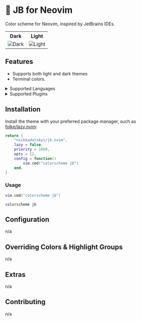 # 🎨 JB for Neovim

<p>Color scheme for Neovim, inspired by JetBrains IDEs.</p>

<table width="100%">
  <tr>
    <th>Dark</th>
    <th>Light</th>
  </tr>
  <tr>
    <td>
      <img src="" alt="Dark" />
    </td>
    <td>
      <img src="" alt="Light" />
    </td>
  </tr>
</table>

## Features

- Supports both light and dark themes
- Terminal colors.


<details>
<summary>Supported Languages</summary>

| Language   | Syntax | Treesitter                    | Semantic     |
|------------|--------|-------------------------------|--------------|
| C/C++      | ⚠️     | ✅ (c,cpp)                    | n/a          |
| CSS        | ⚠️     | ✅ (css)                      | n/a          |
| JavaScript | ⚠️     | ✅ (javascript)               | ✅ (ts_ls)   |
| JSON       | ✅     | ✅ (json)                     | n/a          |
| Lua        | ⚠️     | ✅ (lua,luadoc)               | ✅ (lua_ls)  |
| Markdown   | ⚠️     | ✅ (markdown,markdown_inline) | n/a          |
| Nix        | ⚠️     | ✅ (nix)                      | ✅ (nil_lsp) |
| PHP        | ⚠️     | ✅ (php,phpdoc)               | n/a          |
| Sass/SCSS  | ⚠️     | ✅ (scss)                     | n/a          |

</details>


<details>
<summary>Supported Plugins</summary>

| Plugin                                                                          | Source |
|---------------------------------------------------------------------------------|--------|
| [copilot.vim](https://github.com/github/copilot.vim)                            | n/a    |
| [fzf-lua](https://github.com/ibhagwan/fzf-lua)                                  | n/a    |
| [gitsigns.nvim](https://github.com/lewis6991/gitsigns.nvim)                     | n/a    |
| [indent-blankline.nvim](https://github.com/lukas-reineke/indent-blankline.nvim) | n/a    |
| [neogit](https://github.com/NeogitOrg/neogit)                                   | n/a    |
| [nvim-notify](https://github.com/rcarriga/nvim-notify)                          | n/a    |
| [nvim-scrollbar](https://github.com/petertriho/nvim-scrollbar)                  | n/a    |
| [supermaven-nvim](https://github.com/supermaven-inc/supermaven-nvim)            | n/a    |

</details>

## Installation

Install the theme with your preferred package manager, such as
[folke/lazy.nvim](https://github.com/folke/lazy.nvim):

```lua
return {
    "nickkadutskyi/jb.nvim",
    lazy = false,
    priority = 1000,
    opts = {},
    config = function()
        vim.cmd("colorscheme jb")
    end,
}
```

### Usage

```lua
vim.cmd("colorscheme jb")
```

```vim
colorscheme jb
```

## Configuration

n/a

## Overriding Colors & Highlight Groups

n/a

## Extras

n/a

## Contributing

n/a
